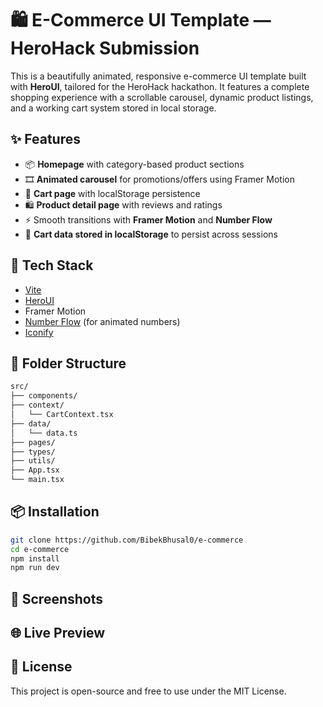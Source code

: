 # 🛍️ E-Commerce UI Template — HeroHack Submission

This is a beautifully animated, responsive e-commerce UI template built with **HeroUI**, tailored for the HeroHack hackathon. It features a complete shopping experience with a scrollable carousel, dynamic product listings, and a working cart system stored in local storage.

## ✨ Features

- 📦 **Homepage** with category-based product sections
- 🎞️ **Animated carousel** for promotions/offers using Framer Motion
- 🛒 **Cart page** with localStorage persistence
- 🛍️ **Product detail page** with reviews and ratings
- ⚡ Smooth transitions with **Framer Motion** and **Number Flow**
- 💾 **Cart data stored in localStorage** to persist across sessions

## 🧩 Tech Stack

- [Vite](https://vitejs.dev/)
- [HeroUI](https://www.heroui.com/)
- Framer Motion
- [Number Flow](https://number-flow.barvian.me/) (for animated numbers)
- [Iconify](https://icon-sets.iconify.design/)

## 📁 Folder Structure

~~~bash
src/
├── components/
├── context/
│   └── CartContext.tsx
├── data/
│   └── data.ts      
├── pages/
├── types/
├── utils/
├── App.tsx
└── main.tsx
~~~

## 📦 Installation

```bash
git clone https://github.com/BibekBhusal0/e-commerce
cd e-commerce
npm install
npm run dev
```

## 📸 Screenshots


## 🌐 Live Preview

## 📜 License

This project is open-source and free to use under the MIT License.
